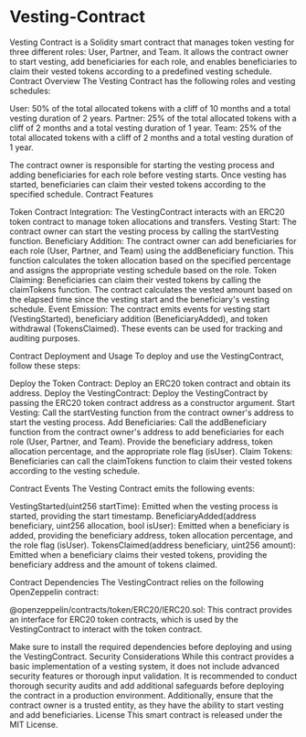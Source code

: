 # Vesting-Contract

Vesting Contract is a Solidity smart contract that manages token vesting for three different roles: User, Partner, and Team. It allows the contract owner to start vesting, add beneficiaries for each role, and enables beneficiaries to claim their vested tokens according to a predefined vesting schedule.
Contract Overview
The Vesting Contract has the following roles and vesting schedules:

User: 50% of the total allocated tokens with a cliff of 10 months and a total vesting duration of 2 years.
Partner: 25% of the total allocated tokens with a cliff of 2 months and a total vesting duration of 1 year.
Team: 25% of the total allocated tokens with a cliff of 2 months and a total vesting duration of 1 year.

The contract owner is responsible for starting the vesting process and adding beneficiaries for each role before vesting starts. Once vesting has started, beneficiaries can claim their vested tokens according to the specified schedule.
Contract Features

Token Contract Integration: The VestingContract interacts with an ERC20 token contract to manage token allocations and transfers.
Vesting Start: The contract owner can start the vesting process by calling the startVesting function.
Beneficiary Addition: The contract owner can add beneficiaries for each role (User, Partner, and Team) using the addBeneficiary function. This function calculates the token allocation based on the specified percentage and assigns the appropriate vesting schedule based on the role.
Token Claiming: Beneficiaries can claim their vested tokens by calling the claimTokens function. The contract calculates the vested amount based on the elapsed time since the vesting start and the beneficiary's vesting schedule.
Event Emission: The contract emits events for vesting start (VestingStarted), beneficiary addition (BeneficiaryAdded), and token withdrawal (TokensClaimed). These events can be used for tracking and auditing purposes.

Contract Deployment and Usage
To deploy and use the VestingContract, follow these steps:

Deploy the Token Contract: Deploy an ERC20 token contract and obtain its address.
Deploy the VestingContract: Deploy the VestingContract by passing the ERC20 token contract address as a constructor argument.
Start Vesting: Call the startVesting function from the contract owner's address to start the vesting process.
Add Beneficiaries: Call the addBeneficiary function from the contract owner's address to add beneficiaries for each role (User, Partner, and Team). Provide the beneficiary address, token allocation percentage, and the appropriate role flag (isUser).
Claim Tokens: Beneficiaries can call the claimTokens function to claim their vested tokens according to the vesting schedule.

Contract Events
The Vesting Contract emits the following events:

VestingStarted(uint256 startTime): Emitted when the vesting process is started, providing the start timestamp.
BeneficiaryAdded(address beneficiary, uint256 allocation, bool isUser): Emitted when a beneficiary is added, providing the beneficiary address, token allocation percentage, and the role flag (isUser).
TokensClaimed(address beneficiary, uint256 amount): Emitted when a beneficiary claims their vested tokens, providing the beneficiary address and the amount of tokens claimed.

Contract Dependencies
The VestingContract relies on the following OpenZeppelin contract:

@openzeppelin/contracts/token/ERC20/IERC20.sol: This contract provides an interface for ERC20 token contracts, which is used by the VestingContract to interact with the token contract.

Make sure to install the required dependencies before deploying and using the VestingContract.
Security Considerations
While this contract provides a basic implementation of a vesting system, it does not include advanced security features or thorough input validation. It is recommended to conduct thorough security audits and add additional safeguards before deploying the contract in a production environment.
Additionally, ensure that the contract owner is a trusted entity, as they have the ability to start vesting and add beneficiaries.
License
This smart contract is released under the MIT License.
